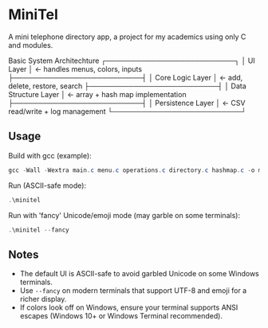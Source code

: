# MiniTel
A mini telephone directory app, a project for my academics using only C and modules.


Basic System Architechture
┌──────────────────────────┐
│        UI Layer          │ ← handles menus, colors, inputs
├──────────────────────────┤
│   Core Logic Layer       │ ← add, delete, restore, search
├──────────────────────────┤
│   Data Structure Layer   │ ← array + hash map implementation
├──────────────────────────┤
│   Persistence Layer      │ ← CSV read/write + log management
└──────────────────────────┘

Usage
-----
Build with gcc (example):

```powershell
gcc -Wall -Wextra main.c menu.c operations.c directory.c hashmap.c -o minitel
```

Run (ASCII-safe mode):

```powershell
.\minitel
```

Run with 'fancy' Unicode/emoji mode (may garble on some terminals):

```powershell
.\minitel --fancy
```

Notes
-----
- The default UI is ASCII-safe to avoid garbled Unicode on some Windows terminals.
- Use `--fancy` on modern terminals that support UTF-8 and emoji for a richer display.
- If colors look off on Windows, ensure your terminal supports ANSI escapes (Windows 10+ or Windows Terminal recommended).
